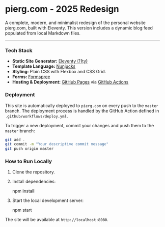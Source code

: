 # pierg.com - 2025 Redesign

A complete, modern, and minimalist redesign of the personal website pierg.com, built with Eleventy. This version includes a dynamic blog feed populated from local Markdown files.

---

### Tech Stack

* **Static Site Generator:** [Eleventy (11ty)](https://www.11ty.dev/)
* **Template Language:** [Nunjucks](https://mozilla.github.io/nunjucks/)
* **Styling:** Plain CSS with Flexbox and CSS Grid.
* **Forms:** [Formspree](https://formspree.io/)
* **Hosting & Deployment:** [GitHub Pages](https://pages.github.com/) via [GitHub Actions](https://github.com/features/actions)

### Deployment

This site is automatically deployed to `pierg.com` on every push to the `master` branch. The deployment process is handled by the GitHub Action defined in `.github/workflows/deploy.yml`.

To trigger a new deployment, commit your changes and push them to the `master` branch:

```bash
git add .
git commit -m "Your descriptive commit message"
git push origin master
```

### How to Run Locally

1.  Clone the repository.
2.  Install dependencies:

    npm install

3.  Start the local development server:

    npm start

The site will be available at `http://localhost:8080`.
